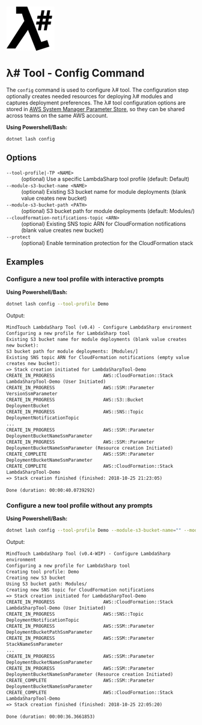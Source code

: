 ![λ#](../../../Docs/LambdaSharp_v2_small.png)

# λ# Tool - Config Command

The `config` command is used to configure λ# tool. The configuration step optionally creates needed resources for deploying λ# modules and captures deployment preferences. The λ# tool configuration options are stored in [AWS System Manager Parameter Store](https://docs.aws.amazon.com/systems-manager/latest/userguide/systems-manager-paramstore.html), so they can be shared across teams on the same AWS account.

__Using Powershell/Bash:__
```bash
dotnet lash config
```

## Options

<dl>

<dt><code>--tool-profile|-TP &lt;NAME&gt;</code></dt>
<dd>(optional) Use a specific LambdaSharp tool profile (default: Default)</dd>

<dt><code>--module-s3-bucket-name &lt;NAME&gt;</code></dt>
<dd>(optional) Existing S3 bucket name for module deployments (blank value creates new bucket)</dd>

<dt><code>--module-s3-bucket-path &lt;PATH&gt;</code></dt>
<dd>(optional) S3 bucket path for module deployments (default: Modules/)</dd>

<dt><code>--cloudformation-notifications-topic &lt;ARN&gt;</code></dt>
<dd>(optional) Existing SNS topic ARN for CloudFormation notifications (blank value creates new bucket)</dd>

<dt><code>--protect</code></dt>
<dd>(optional) Enable termination protection for the CloudFormation stack</dd>

</dl>

## Examples

### Configure a new tool profile with interactive prompts

__Using Powershell/Bash:__
```bash
dotnet lash config --tool-profile Demo
```

Output:
```
MindTouch LambdaSharp Tool (v0.4) - Configure LambdaSharp environment
Configuring a new profile for LambdaSharp tool
Existing S3 bucket name for module deployments (blank value creates new bucket):
S3 bucket path for module deployments: [Modules/]
Existing SNS topic ARN for CloudFormation notifications (empty value creates new bucket):
=> Stack creation initiated for LambdaSharpTool-Demo
CREATE_IN_PROGRESS                  AWS::CloudFormation::Stack                              LambdaSharpTool-Demo (User Initiated)
CREATE_IN_PROGRESS                  AWS::SSM::Parameter                                     VersionSsmParameter
CREATE_IN_PROGRESS                  AWS::S3::Bucket                                         DeploymentBucket
CREATE_IN_PROGRESS                  AWS::SNS::Topic                                         DeploymentNotificationTopic
...
CREATE_IN_PROGRESS                  AWS::SSM::Parameter                                     DeploymentBucketNameSsmParameter
CREATE_IN_PROGRESS                  AWS::SSM::Parameter                                     DeploymentBucketNameSsmParameter (Resource creation Initiated)
CREATE_COMPLETE                     AWS::SSM::Parameter                                     DeploymentBucketNameSsmParameter
CREATE_COMPLETE                     AWS::CloudFormation::Stack                              LambdaSharpTool-Demo
=> Stack creation finished (finished: 2018-10-25 21:23:05)

Done (duration: 00:00:40.0739292)
```

### Configure a new tool profile without any prompts

__Using Powershell/Bash:__
```bash
dotnet lash config --tool-profile Demo --module-s3-bucket-name="" --module-s3-bucket-path="Modules/" --cloudformation-notifications-topic=""
```

Output:
```
MindTouch LambdaSharp Tool (v0.4-WIP) - Configure LambdaSharp environment
Configuring a new profile for LambdaSharp tool
Creating tool profile: Demo
Creating new S3 bucket
Using S3 bucket path: Modules/
Creating new SNS topic for CloudFormation notifications
=> Stack creation initiated for LambdaSharpTool-Demo
CREATE_IN_PROGRESS                  AWS::CloudFormation::Stack                              LambdaSharpTool-Demo (User Initiated)
CREATE_IN_PROGRESS                  AWS::SNS::Topic                                         DeploymentNotificationTopic
CREATE_IN_PROGRESS                  AWS::SSM::Parameter                                     DeploymentBucketPathSsmParameter
CREATE_IN_PROGRESS                  AWS::SSM::Parameter                                     StackNameSsmParameter
...
CREATE_IN_PROGRESS                  AWS::SSM::Parameter                                     DeploymentBucketNameSsmParameter
CREATE_IN_PROGRESS                  AWS::SSM::Parameter                                     DeploymentBucketNameSsmParameter (Resource creation Initiated)
CREATE_COMPLETE                     AWS::SSM::Parameter                                     DeploymentBucketNameSsmParameter
CREATE_COMPLETE                     AWS::CloudFormation::Stack                              LambdaSharpTool-Demo
=> Stack creation finished (finished: 2018-10-25 22:05:20)

Done (duration: 00:00:36.3661853)
```

